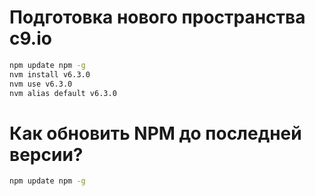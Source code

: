 Подготовка нового пространства c9.io
=====================================
```bash
npm update npm -g
nvm install v6.3.0
nvm use v6.3.0
nvm alias default v6.3.0
```

Как обновить NPM до последней версии?
=====================================
```bash
npm update npm -g
```
